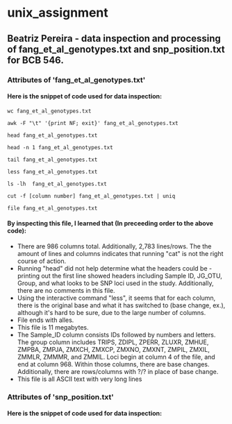 # unix_assignment
## Beatriz Pereira - data inspection and processing of fang_et_al_genotypes.txt and snp_position.txt for BCB 546. 
### Attributes of 'fang_et_al_genotypes.txt' 
#### Here is the snippet of code used for data inspection: 
```
wc fang_et_al_genotypes.txt
```
```
awk -F "\t" '{print NF; exit}' fang_et_al_genotypes.txt
```
```
head fang_et_al_genotypes.txt
```
```
head -n 1 fang_et_al_genotypes.txt
```
```
tail fang_et_al_genotypes.txt
```
```
less fang_et_al_genotypes.txt
```
```
ls -lh  fang_et_al_genotypes.txt 
```
```
cut -f [column number] fang_et_al_genotypes.txt | uniq
```
```
file fang_et_al_genotypes.txt
```
#### By inspecting this file, I learned that (In preceeding order to the above code): 
- There are 986 columns total. Additionally, 2,783 lines/rows. The the amount of lines and columns indicates that running "cat" is not the right course of action. 
- Running "head" did not help determine what the headers could be - printing out the first line showed headers including Sample ID, JG_OTU, Group, and what looks to be SNP loci used in the study. Additionally, there are no comments in this file. 
- Using the interactive command "less", it seems that for each column, there is the original base and what it has switched to (base change, ex.), although it's hard to be sure, due to the large number of columns. 
- File ends with alles. 
- This file is 11 megabytes. 
- The Sample_ID column consists IDs followed by numbers and letters. The group column includes TRIPS, ZDIPL, ZPERR, ZLUXR, ZMHUE, ZMPBA, ZMPJA, ZMXCH, ZMXCP, ZMXNO, ZMXNT, ZMPIL, ZMXIL, ZMMLR, ZMMMR, and ZMMIL. Loci begin at column 4 of the file, and end at column 968. Within those columns, there are base changes. Additionally, there are rows/columns with ?/? in place of base change. 
- This file is all ASCII text with very long lines

### Attributes of 'snp_position.txt' 
#### Here is the snippet of code used for data inspection: 
